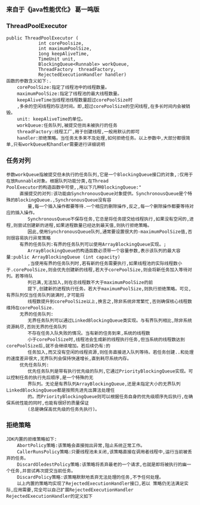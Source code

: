 ### 来自于《java性能优化》 葛一鸣版
 ### ThreadPoolExecutor 
    public ThreadPoolExecutor (
                int corePoolsize,
                int maximumPoolSize,
                1ong keepAliveTime,
                TimeUnit unit,
                BlockingQueue<Runnable> workQueue,
                ThreadFactory  threadFactory,
                RejectedExecutionHandler handler)
    函数的参数含义如下:.
        corePoolSize:指定了线程池中的线程数量。
        maximumPoolSize:指定了线程池的最大线程数量。
        keepAliveTime当线程池线程数量超过corePoolSize时
        ,多余的空闲线程的存活时间。即,超过corePoolSize的空闲线程,在多长时间内会被销毁。
        unit: keepAliveTime的单位。
        workQueue:任务队列,被提交但尚未被执行的任务
        threadFactory:线程工厂,用于创建线程,一般用默认的即可
        handler:拒绝策略。当任务太多来不及处理,如何拒绝任务。以上参数中,大部分都很简单,只有workQueue和handler需要进行详细说明
### 任务对列
    参数workQueue指被提交但未执行的任务队列,它是一个BlockingQueue接口的对象,:仅用于在放Runnable对象。根据队列功能分类,在Thread
    PoolExecutor的构造函数中可使,,用以下几种BlockingQueue:"
	     直接提交的对列:该功能由SynchronousQueue对象提供。SynchronousQueue是个特殊的BlockingQueue.,SynchronousQueue没有容
	        量,每一个插入操作都要等待.一个相应的删除操作,反之,每一个删除操作都要等待对应的插入操作。
    	    SynchronousQueue不保存任务,它总是将任务提交给线程执行,如果没有空闲的,进程,则尝试创建新的进程,如果进程数量已经达到最天值,则执行拒绝策略。
    	    因此,使用SynchronousQueue队列,通常要设置很大的-maximumPoolSize值,否则很容易执行异常策略
	     有界的任务队列:有界的任务队列可以使用ArrayBlockingQueue实现。;
	        ArrayBlockingQueue的构造函数必须带一个容量参数,表示该队列的最大容量:public ArrayBlockingQueue (int capacity)
	        ,当使用有界的任务队列时,若有新的任务需要执行,如果线程池的实际线程数小于.corePoolSize,则会优先创建新的线程,若大于corePoolSize,则会将新任务加入等待对列。若等待队
	        列已满,无法加入,则在总线程数不大于maximumPoolSize的前
	        提下,创建新的进程执行任务。若大于maximumPoolSize,则执行拒绝策略。可见,有界队列仅当任务队列装满时,才可能将
	        线程数提升到corePoolSize以上,换言之,除非系统非常繁忙,否则确保核心线程数维持在corePoolSize.
	     无界的任务队列:
	        无界任务队列可以通过LinkedBlockingQueue类实现。与有界队列相比,除非系统资源耗尽,否则无界的任务队列
	        不存在任务入队失败的情况。当有新的住务到来,系统的线程数
	        小于corePoolSize时,线程池会生成新的线程执行任务,但当系统的线程数达到corePoolSize后,就不会继续增加。若后续仍有:的
	        任务加入,而又没有空闲的线程资源,则任务直接进入队列等待。若任务创建..和处理的速度差异很大,无界队列会保持快速增长,直到耗尽系统内存。
         优先任务队列:
            优先任务队列是带有执行优先级的队列,它通过PriorityBlockingQueue实现。可以控制任务的执行先后顺序,是一个特殊的无
            界队列。无论是有界队列ArrayBlockingQueue,还是未指定大小的无界队列LinkedBlockingQueue都是按照先进先出算法处理任
            的。而PriorityBlockingQueue则可以根据任务自身的优先级顺序先后执行,在确保系统性能的同时,也能有很好的质量保证
            (总是确保高优先级的任务先执行)。
### 拒绝策略
    JDK内置的拒维策略如下:
        AbortPolicy策略:该策略会直接抛出异常,阻止系统正常工作。
        CallerRunsPolicy策略:只要线程池未关闭,该策略直接在调用者线程中,运行当前被丢弃的任务。
        DiscardOledestPolicy策略:该策略将丢弃最老的一个请求,也就是即将被执行的幽一个任务,并尝试再次提交当前任务。
        DiscardPolicy策略:该策略默默地丢弃无法处理的任务,不予任何处理。  
        以上内置的策略均实现了RejectedExecutionHandler接口,若以 策略仍无法满足实际,应用需要,完全可以自己扩展RejectedExecutionHandler RejectedExecutionHandler的定义如下

